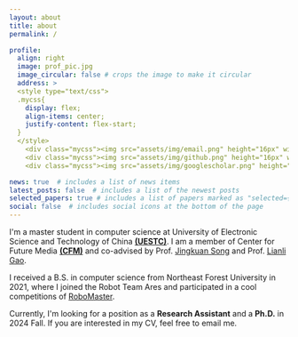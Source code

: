 ```yaml
---
layout: about
title: about
permalink: /

profile:
  align: right
  image: prof_pic.jpg
  image_circular: false # crops the image to make it circular
  address: >
  <style type="text/css">
  .mycss{
    display: flex;
    align-items: center;
    justify-content: flex-start;
  }
  </style>
    <div class="mycss"><img src="assets/img/email.png" height="16px" width="16px"/><p><a href="mailto:18th.leolee@gmail.com">18th.leolee@gmail.com</p></div>
    <div class="mycss"><img src="assets/img/github.png" height="16px" width="16px"/><p><a href='https://scholar.google.com/citations?user=7sdgzaYAAAAJ&hl=zh-CN' target="_blank">Google Scholar</a><p/></div>
    <div class="mycss"><img src="assets/img/googlescholar.png" height="16px" width="16px"/><p><a href='https://github.com/leolee99' target="_blank">Github</a><p/></div>

news: true  # includes a list of news items
latest_posts: false  # includes a list of the newest posts
selected_papers: true # includes a list of papers marked as "selected={true}"
social: false  # includes social icons at the bottom of the page
---
```


I'm a master student in computer science at University of Electronic Science and Technology of China [**(UESTC)**](https://www.uestc.edu.cn/). I am a member of Center for Future Media [**(CFM)**](https://cfm.uestc.edu.cn/index) and co-advised by Prof. [Jingkuan Song](https://cfm.uestc.edu.cn/~songjingkuan/) and Prof. [Lianli Gao](https://lianligao.github.io/).

I received a B.S. in computer science from Northeast Forest University in 2021, where I joined the Robot Team Ares and participated in a cool competitions of [RoboMaster](https://www.robomaster.com/en-US). 

Currently, I'm looking for a position as a <b>Research Assistant</b> and a <b>Ph.D.</b> in 2024 Fall. If you are interested in my CV, feel free to email me.

